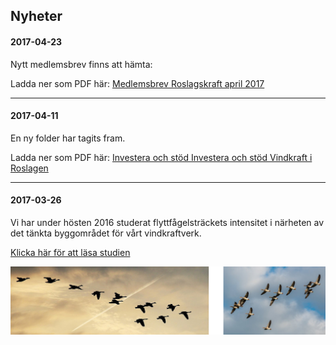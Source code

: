 ## Nyheter


#### 2017-04-23

Nytt medlemsbrev finns att hämta:

Ladda ner som PDF här: [Medlemsbrev Roslagskraft april 2017](/doc/Medlemsbrev-Roslagskraft-april-2017.pdf)

<hr>

#### 2017-04-11

En ny folder har tagits fram.

Ladda ner som PDF här: [Investera och stöd Investera och stöd Vindkraft i Roslagen](/doc/Folder_Roslagkraft_1702_web.pdf)

<hr>

#### 2017-03-26

Vi har under hösten 2016 studerat flyttfågelsträckets intensitet i närheten
av det tänkta byggområdet för vårt vindkraftverk.

[Klicka här för att läsa studien](/doc/Flyttfaglar-over-norra-Vaddo-studie-2016-a.pdf)

![Flyttfåglar](/img/flyttfaglar.jpg)
